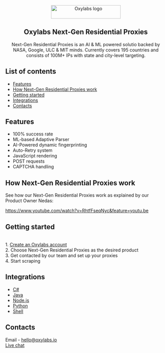 <p align="center">
    <a href="https://oxylabs.io/"><img src="https://oxylabs.io/build/assets/images/Logo.e7281886e69d264f38d2a38c9f276d0a.svg" alt="Oxylabs logo" width="218" height="42"></a>
  </a>
</p>

<h2 align="center">
  Oxylabs Next-Gen Residential Proxies
</h2>

<p align="center">
Next-Gen Residential Proxies is an AI & ML powered solutio backed by NASA, Google, ULC & MIT minds. Currently covers 195 countries and consists of 100M+ IPs with state and city-level targeting.  
</p>

## List of contents

- [Features](#features)
- [How Next-Gen Residential Proxies work](#How-NextGen-Residential-Proxies-work)
- [Getting started](#getting-started)
- [Integrations](#integrations)
- [Contacts](#contacts)

## Features

- 100% success rate
- ML-based Adaptive Parser
- AI-Powered dynamic fingerprinting
- Auto-Retry system
- JavaScript rendering 
- POST requests
- CAPTCHA handling

## How Next-Gen Residential Proxies work

See how our Next-Gen Residential Proxies work as explained by our Product Owner Nedas:

https://www.youtube.com/watch?v=RhtfFseqNyc&feature=youtu.be

  
## Getting started
<br> 1. [Create an Oxylabs account](https://dashboard.oxylabs.io/registration)
<br> 2. Choose Next-Gen Residential Proxies as the desired product
<br> 3. Get contacted by our team and set up your proxies
<br> 4. Start scraping


## Integrations

- [C#](https://github.com/oxylabs/product-integrations/tree/master/next_gen_residential_proxies/CSharp)
- [Java](https://github.com/oxylabs/product-integrations/tree/master/next_gen_residential_proxies/Java)
- [Node.js](https://github.com/oxylabs/product-integrations/tree/master/next_gen_residential_proxies/Nodejs)
- [Python](https://github.com/oxylabs/product-integrations/tree/master/next_gen_residential_proxies/Python)
- [Shell](https://github.com/oxylabs/product-integrations/tree/master/next_gen_residential_proxies/Shell)

## Contacts
Email - hello@oxylabs.io
<br><a href="https://oxylabs.drift.click/oxybot">Live chat</a>
